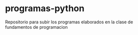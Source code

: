 # programas-python

Repositorio para subir los programas elaborados en la clase de fundamentos de programacion 
